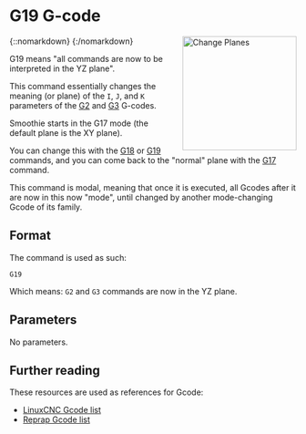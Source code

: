 # G19 G-code

{::nomarkdown}
<a href="images/plane-change.png">
  <img src="images/plane-change.png" alt="Change Planes" width="200" height="200" style="float: right; margin-left: 1rem;"/>
</a>
{:/nomarkdown}

G19 means "all commands are now to be interpreted in the YZ plane".

This command essentially changes the meaning (or plane) of the `I`, `J`, and `K` parameters of the [G2](g2) and [G3](g3) G-codes.

Smoothie starts in the G17 mode (the default plane is the XY plane).

You can change this with the [G18](g18) or [G19](g19) commands, and you can come back to the "normal" plane with the [G17](g17) command.

This command is modal, meaning that once it is executed, all Gcodes after it are now in this now "mode", until changed by another mode-changing Gcode of its family.

## Format

The command is used as such:

```
G19
```

Which means: `G2` and `G3` commands are now in the YZ plane.

## Parameters

No parameters.

## Further reading

These resources are used as references for Gcode:
* [LinuxCNC Gcode list](http://linuxcnc.org/docs/html/gcode.html)
* [Reprap Gcode list](http://reprap.org/wiki/G-code)
